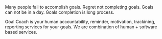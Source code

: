Many people fail to accomplish goals.
Regret not completing goals.
Goals can not be in a day.
Goals completion is long process.

Goal Coach is your human accountability, reminder, motivation, trackining, reporting services for your goals.
We are combination of human + software based services.
